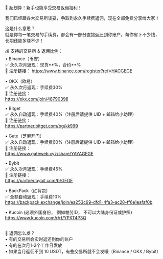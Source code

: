🎉 超划算！新手也能享受交易返佣福利！ 

我们已经跟各大交易所谈妥，争取到永久手续费返佣，现在全部免费分享给大家！

这是什么意思？\
就是你每一笔交易的手续费，都会有一部分直接返还到你账户，帮你省下不少钱，长期还能多赚不少！

💰 支持的交易所 & 返佣比例：\
  •  Binance（币安）\
✅ 永久次月返现：现货**%，合约**%\
🔗 注册链接：
https://www.binance.com/register?ref=HAOGEGE

  •  OKX（欧易）\
✅ 永久次月返现：手续费30%\
🔗 注册链接：\
https://okx.com/join/48790398

  •  Bitget\
✅ 永久自动返现：手续费40%（注册后请提供 UID + 邮箱给小助理）\
🔗 注册链接：\
https://partner.bitget.com/bg/kk999

  •  Gate（芝麻开门）\
✅ 永久自动返现：手续费60%（注册后请提供 UID + 邮箱给小助理）\
🔗 注册链接：\
https://www.gateweb.xyz/share/YAYAGEGE

  •  Bybit\
✅ 永久次月返现：手续费45%\
🔗 注册链接：\
https://partner.bybit.com/b/GEGE

  •  BackPack（红背包）\
✅ 全额自动返现：手续费10%\
https://backpack.exchange/join/ea253c99-dfd1-4fa3-ac28-ff6e1eafaf0b

  •  Kucoin (必须外国身份， 例如帕劳ID， 不可以大陆身份证或护照)\
https://www.kucoin.com/r/rf/YPXT4P3Q


\
📌 返佣怎么发？\
  •  有的交易所会实时返还到你的账户\
  •  有的在次月1-2个工作日发放\
  •  如果当月返佣不到 10 USDT，有些交易所就不会发哦（Binance / OKX / Bybit）
